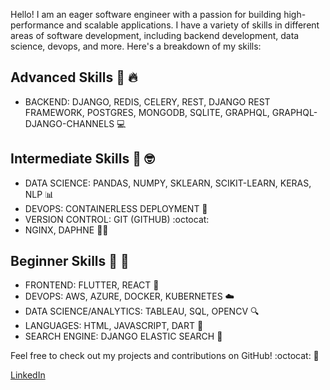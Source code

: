 Hello! I am an eager software engineer with a passion for building high-performance and scalable applications. I have a variety of skills in different areas of software development, including backend development, data science, devops, and more. Here's a breakdown of my skills:

## Advanced Skills :rocket: :fire:
- BACKEND: DJANGO, REDIS, CELERY, REST, DJANGO REST FRAMEWORK, POSTGRES, MONGODB, SQLITE, GRAPHQL, GRAPHQL-DJANGO-CHANNELS :computer:

## Intermediate Skills :thought_balloon: :nerd_face:
- DATA SCIENCE: PANDAS, NUMPY, SKLEARN, SCIKIT-LEARN, KERAS, NLP :bar_chart:
- DEVOPS: CONTAINERLESS DEPLOYMENT :whale:
- VERSION CONTROL: GIT (GITHUB) :octocat:
- NGINX, DAPHNE :guardsman:

## Beginner Skills :beginner: :baby:
- FRONTEND: FLUTTER, REACT :art:
- DEVOPS: AWS, AZURE, DOCKER, KUBERNETES :cloud:
- DATA SCIENCE/ANALYTICS: TABLEAU, SQL, OPENCV :mag:
- LANGUAGES: HTML, JAVASCRIPT, DART :book:
- SEARCH ENGINE: DJANGO ELASTIC SEARCH :mag_right:

Feel free to check out my projects and contributions on GitHub! :octocat: :tada:

[LinkedIn](https://www.linkedin.com/in/bennie-samuel/)

